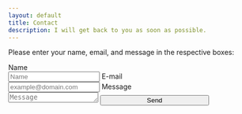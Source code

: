 ```yaml
---
layout: default
title: Contact
description: I will get back to you as soon as possible.
---
```

Please enter your name, email, and message in the respective boxes:

<form action="//formspree.io/i.webster@mail.utoronto.ca" method="POST">
 <label for="name">Name</label><br>
 <input type="text" name="name" placeholder="Name" id="name" required>
 <label for="_replyto">E-mail</label><br>
 <input type="email" name="_replyto" placeholder="example@domain.com" id="_replyto" required>
 <label for="message">Message</label><br>
 <textarea name="message" rows="1" placeholder="Message" id="message" required></textarea>
 <input class="hidden" type="text" name="_gotcha" style="display:none">
 <input class="hidden" type="hidden" name="_subject" value="Message via https://iwebster28/github.io/Cayman">
<input class="button submit" type="submit" value="Send" style="width: 220px;" />
</form>
